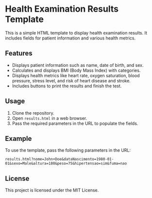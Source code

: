 # Health Examination Results Template

This is a simple HTML template to display health examination results. It includes fields for patient information and various health metrics.

## Features

- Displays patient information such as name, date of birth, and sex.
- Calculates and displays BMI (Body Mass Index) with categories.
- Displays health metrics like heart rate, oxygen saturation, blood pressure, stress level, and risk of heart disease and stroke.
- Includes buttons to print the results and finish the test.

## Usage

1. Clone the repository.
2. Open `results.html` in a web browser.
3. Pass the required parameters in the URL to populate the fields.

## Example

To use the template, pass the following parameters in the URL:

```
results.html?nome=John+Doe&dataNascimento=1980-01-01&sexo=Male&altura=180&peso=75&hipertensao=sim&fuma=nao
```

## License

This project is licensed under the MIT License.
